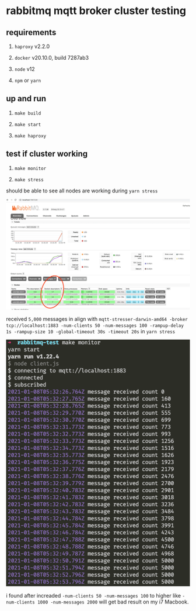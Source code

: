 # rabbitmq mqtt broker cluster testing

## requirements

1. `haproxy` v2.2.0

2. `docker` v20.10.0, build 7287ab3

3. `node` v12

4. `npm` or `yarn`

## up and run

1. `make build`

2. `make start`

3. `make haproxy`

## test if cluster working

1. `make monitor`

2. `make stress`

should be able to see all nodes are working during `yarn stress`

![cluster-node-status](img/cluster-nodes-status.png)

received `5,000` messages in align with `mqtt-stresser-darwin-amd64 -broker tcp://localhost:1883 -num-clients 50 -num-messages 100 -rampup-delay 1s -rampup-size 10 -global-timeout 30s -timeout 20s` in `yarn stress`

![received-messages-amout](img/received-messages-amount.png)

i found after increaded `-num-clients 50 -num-messages 100` to higher like `-num-clients 1000 -num-messages 2000` will get bad result on my i7 Macbook.
